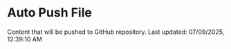 # Auto Push File

Content that will be pushed to GitHub repository.
Last updated: 07/09/2025, 12:39:10 AM
